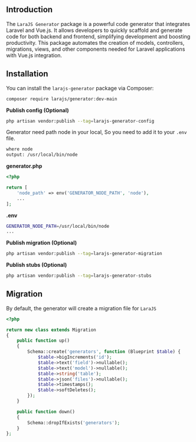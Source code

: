 ## Introduction

The `LaraJS Generator` package is a powerful code generator that integrates Laravel and Vue.js. It allows developers to quickly scaffold and generate code for both backend and frontend, simplifying development and boosting productivity. This package automates the creation of models, controllers, migrations, views, and other components needed for Laravel applications with Vue.js integration.

## Installation

You can install the `larajs-generator` package via Composer:

```bash
composer require larajs/generator:dev-main
```

**Publish config (Optional)**

```bash
php artisan vendor:publish --tag=larajs-generator-config
```

Generator need path node in your local, So you need to add it to your `.env` file.

```bash
where node
output: /usr/local/bin/node
```

**generator.php**

```php
<?php

return [
    'node_path' => env('GENERATOR_NODE_PATH', 'node'),
    ...
];
```

**.env**

```bash
GENERATOR_NODE_PATH=/usr/local/bin/node
...
```

**Publish migration (Optional)**

```bash
php artisan vendor:publish --tag=larajs-generator-migration
```

**Publish stubs (Optional)**

```bash
php artisan vendor:publish --tag=larajs-generator-stubs
```

## Migration

By default, the generator will create a migration file for `LaraJS`

```php
<?php

return new class extends Migration
{
    public function up()
    {
        Schema::create('generators', function (Blueprint $table) {
            $table->bigIncrements('id');
            $table->text('field')->nullable();
            $table->text('model')->nullable();
            $table->string('table');
            $table->json('files')->nullable();
            $table->timestamps();
            $table->softDeletes();
        });
    }

    public function down()
    {
        Schema::dropIfExists('generators');
    }
};
```
